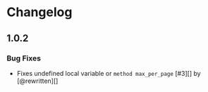 # Changelog

## 1.0.2

### Bug Fixes

* Fixes undefined local variable or `method max_per_page` [#3][] by [@rewritten][]
